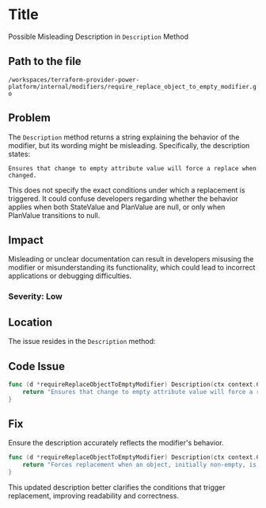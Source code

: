 # Title  
Possible Misleading Description in `Description` Method  

## Path to the file  
`/workspaces/terraform-provider-power-platform/internal/modifiers/require_replace_object_to_empty_modifier.go`  

## Problem  
The `Description` method returns a string explaining the behavior of the modifier, but its wording might be misleading. Specifically, the description states:  

```text  
Ensures that change to empty attribute value will force a replace when changed.  
```  

This does not specify the exact conditions under which a replacement is triggered. It could confuse developers regarding whether the behavior applies when both StateValue and PlanValue are null, or only when PlanValue transitions to null.  

## Impact  
Misleading or unclear documentation can result in developers misusing the modifier or misunderstanding its functionality, which could lead to incorrect applications or debugging difficulties.  

### Severity: Low  

## Location  
The issue resides in the `Description` method:  

## Code Issue  

```go
func (d *requireReplaceObjectToEmptyModifier) Description(ctx context.Context) string {
	return "Ensures that change to empty attribute value will force a replace when changed."
}
```  

## Fix  

Ensure the description accurately reflects the modifier's behavior.  

```go
func (d *requireReplaceObjectToEmptyModifier) Description(ctx context.Context) string {
	return "Forces replacement when an object, initially non-empty, is modified to be empty."
}
```  

This updated description better clarifies the conditions that trigger replacement, improving readability and correctness.